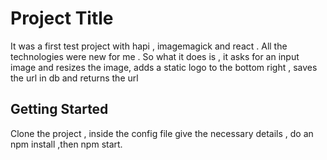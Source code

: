 # Project Title

It was a first test project with hapi , imagemagick and react . All the technologies were new for me . So what it does is , it asks for an input image and resizes the image, adds a static logo to the bottom right , saves the url in db and returns the url 

## Getting Started

Clone the project , inside the config file give the necessary details , do an npm install ,then npm start.